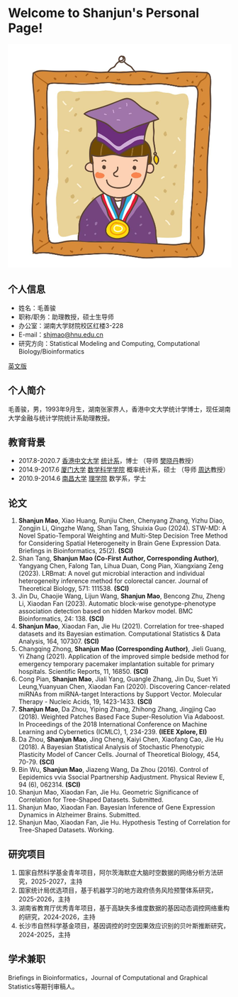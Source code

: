 # Welcome to Shanjun's Personal Page!

![证件照](/picture/picture-me.jpg)

## 个人信息
- 姓名：毛善骏
- 职称/职务：助理教授，硕士生导师
- 办公室：湖南大学财院校区红楼3-228
- E-mail：shjmao@hnu.edu.cn
- 研究方向：Statistical Modeling and Computing, Computational Biology/Bioinformatics

<a href="/index-en.html">英文版</a>

## 个人简介
毛善骏，男，1993年9月生，湖南张家界人，香港中文大学统计学博士，现任湖南大学金融与统计学院统计系助理教授。

## 教育背景
- 2017.8-2020.7 <a href="https://www.cuhk.edu.hk/chinese/index.html">香港中文大学</a> <a href="https://www.sta.cuhk.edu.hk/default.aspx">统计系</a>，博士 （导师 <a href="https://www.sta.cuhk.edu.hk/xfan">樊晓丹</a>教授）
- 2014.9-2017.6 <a href="https://www.xmu.edu.cn/">厦门大学</a> <a href="http://math.xmu.edu.cn/">数学科学学院</a> 概率统计系，硕士 （导师 <a href="http://math-faculty.xmu.edu.cn/display.aspx?tid=116">周达</a>教授）
- 2010.9-2014.6 <a href="http://www.ncu.edu.cn/">南昌大学</a> <a href="http://smcs.ncu.edu.cn/">理学院</a> 数学系，学士

## 论文
1. <b>Shanjun Mao</b>, Xiao Huang, Runjiu Chen, Chenyang Zhang, Yizhu Diao, Zongjin Li, Qingzhe Wang, Shan Tang, Shuixia Guo (2024). STW-MD: A Novel Spatio-Temporal Weighting and Multi-Step Decision Tree Method for Considering Spatial Heterogeneity in Brain Gene Expression Data.   Briefings in Bioinformatics, 25(2). <b>(SCI)</b>
2. Shan Tang, <b>Shanjun Mao (Co-First Author, Corresponding Author)</b>, Yangyang Chen, Falong Tan, Lihua Duan, Cong Pian, Xiangxiang Zeng (2023). LRBmat: A novel gut microbial interaction and individual heterogeneity inference method for colorectal cancer.   Journal of Theoretical Biology, 571: 111538. <b>(SCI)</b>
3. Jin Du, Chaojie Wang, Lijun Wang, <b>Shanjun Mao</b>, Bencong Zhu, Zheng Li, Xiaodan Fan (2023). Automatic block-wise genotype-phenotype association detection based on hidden Markov model.   BMC Bioinformatics, 24: 138. <b>(SCI)</b>
4. <b>Shanjun Mao</b>, Xiaodan Fan, Jie Hu (2021). Correlation for tree-shaped datasets and its Bayesian estimation.   Computational Statistics & Data Analysis, 164, 107307. <b>(SCI)</b>
5. Changqing Zhong, <b>Shanjun Mao (Corresponding Author)</b>, Jieli Guang, Yi Zhang (2021). Application of the improved simple bedside method for emergency temporary pacemaker implantation suitable for primary hospitals.   Scientific Reports, 11, 16850. <b>(SCI)</b>
6. Cong Pian, <b>Shanjun Mao</b>, Jiali Yang, Guangle Zhang, Jin Du, Suet Yi Leung,Yuanyuan Chen, Xiaodan Fan (2020). Discovering Cancer-related miRNAs from miRNA-target Interactions by Support Vector.   Molecular Therapy - Nucleic Acids, 19, 1423-1433. <b>(SCI)</b>
7. <b>Shanjun Mao</b>, Da Zhou, Yiping Zhang, Zhihong Zhang, Jingjing Cao (2018). Weighted Patches Based Face Super-Resolution Via Adaboost.   In Proceedings of the 2018 International Conference on Machine Learning and Cybernetics (ICMLC), 1, 234-239. <b>(IEEE Xplore, EI)</b>
8. Da Zhou, <b>Shanjun Mao</b>, Jing Cheng, Kaiyi Chen, Xiaofang Cao, Jie Hu (2018). A Bayesian Statistical Analysis of Stochastic Phenotypic Plasticity Model of Cancer Cells.   Journal of Theoretical Biology, 454, 70-79. <b>(SCI)</b>
9. Bin Wu, <b>Shanjun Mao</b>, Jiazeng Wang, Da Zhou (2016). Control of Eepidemics vvia Ssocial Ppartnership Aadjustment.   Physical Review E, 94 (6), 062314. <b>(SCI)</b>
10. Shanjun Mao, Xiaodan Fan, Jie Hu. Geometric Significance of Correlation for Tree-Shaped Datasets.   Submitted.
11. Shanjun Mao, Xiaodan Fan. Bayesian Inference of Gene Expression Dynamics in Alzheimer Brains.   Submitted.
12. Shanjun Mao, Xiaodan Fan, Jie Hu. Hypothesis Testing of Correlation for Tree-Shaped Datasets.   Working.

## 研究项目
1. 国家自然科学基金青年项目，阿尔茨海默症大脑时空数据的网络分析方法研究，2025-2027，主持
2. 国家统计局优选项目，基于机器学习的地方政府债务风险预警体系研究，2025-2026，主持
3. 湖南省教育厅优秀青年项目，基于高缺失多维度数据的基因动态调控网络重构的研究，2024-2026，主持
4. 长沙市自然科学基金项目，基因调控的时空因果效应识别的贝叶斯推断研究，2024-2025，主持

## 学术兼职
Briefings in Bioinformatics，Journal of Computational and Graphical Statistics等期刊审稿人。
